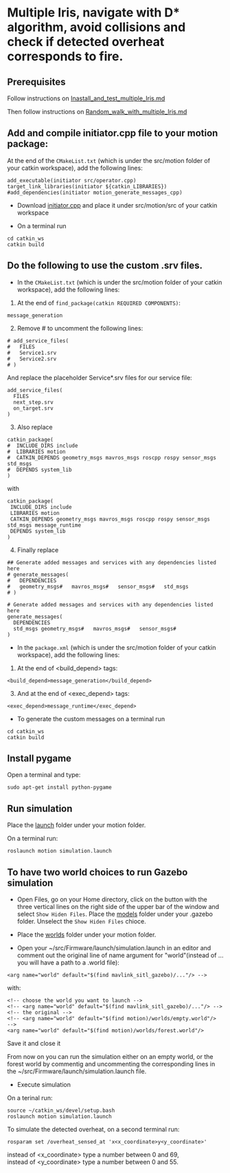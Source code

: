 # Multiple Iris, navigate with D* algorithm, avoid collisions and check if detected overheat corresponds to fire.

## Prerequisites
Follow instructions on [Inastall_and_test_multiple_Iris.md](https://github.com/dimitra-savvani/ROS_multiple_iris/blob/main/Instructions/Inastall_and_test_multiple_Iris.md)

Then follow instructions on [Random_walk_with_multiple_Iris.md](https://github.com/dimitra-savvani/ROS_multiple_iris/blob/main/Instructions/Random_walk_with_multiple_Iris.md)

## Add and compile initiator.cpp file to your motion package:

At the end of the `CMakeList.txt` (which is under the src/motion folder of your catkin workspace), add the following lines:

```
add_executable(initiator src/operator.cpp)
target_link_libraries(initiator ${catkin_LIBRARIES})
#add_dependencies(initiator motion_generate_messages_cpp)
```
* Download [initiator.cpp](https://github.com/dimitra-savvani/ROS_multiple_iris/blob/main/motion//src/initiator.cpp) and place it under src/motion/src of your catkin workspace

* On  a terminal run
```
cd catkin_ws
catkin build
```

## Do the following to use the custom .srv files.

* In the `CMakeList.txt` (which is under the src/motion folder of your catkin workspace), add the following lines:

1. At the end of `find_package(catkin REQUIRED COMPONENTS)`:
```
message_generation
```
2. Remove # to uncomment the following lines:
```
# add_service_files(
#   FILES
#   Service1.srv
#   Service2.srv
# )
```
And replace the placeholder Service*.srv files for our service file:
```
add_service_files(
  FILES
  next_step.srv
  on_target.srv
)
```
3. Also replace
```
catkin_package(
#  INCLUDE_DIRS include
#  LIBRARIES motion
#  CATKIN_DEPENDS geometry_msgs mavros_msgs roscpp rospy sensor_msgs std_msgs
#  DEPENDS system_lib
)
```
with
```
catkin_package(
 INCLUDE_DIRS include
 LIBRARIES motion
 CATKIN_DEPENDS geometry_msgs mavros_msgs roscpp rospy sensor_msgs std_msgs message_runtime
 DEPENDS system_lib
)
```
4. Finally replace
```
## Generate added messages and services with any dependencies listed here
# generate_messages(
#   DEPENDENCIES
#   geometry_msgs#   mavros_msgs#   sensor_msgs#   std_msgs
# )
```

```
# Generate added messages and services with any dependencies listed here
generate_messages(
  DEPENDENCIES
  std_msgs geometry_msgs#   mavros_msgs#   sensor_msgs#   
)
```


* In the `package.xml` (which is under the src/motion folder of your catkin workspace), add the following lines:

1. At the end of <build_depend> tags:
```
<build_depend>message_generation</build_depend>
```

3. And at the end of <exec_depend> tags:
```
<exec_depend>message_runtime</exec_depend>
```
* To generate the custom messages on  a terminal run
```
cd catkin_ws
catkin build
```

## Install pygame 

Open a terminal and type:
```
sudo apt-get install python-pygame
```
## Run simulation

Place the [launch](https://github.com/dimitra-savvani/ROS_multiple_iris/tree/main/motion/launch) folder under your motion folder.

On a terminal run:
```
roslaunch motion simulation.launch
```

## To have two world choices to run Gazebo simulation

* Open Files, go on your Home directory, click on the button with the three vertical lines on the right side of the upper bar of the window and select `Show Hiden Files`. Place the [models](https://github.com/dimitra-savvani/ROS_multiple_iris/tree/main/models) folder under your .gazebo folder. Unselect the `Show Hiden Files` chioce.

* Place the [worlds](https://github.com/dimitra-savvani/ROS_multiple_iris/tree/main/motion/worlds) folder under your motion folder.

* Open your ~/src/Firmware/launch/simulation.launch in an editor and comment out the original line of name argument for "world"(instead of ... you will have a path to a .world file):

```
<arg name="world" default="$(find mavlink_sitl_gazebo)/..."/> -->
```

with:
```
<!-- choose the world you want to launch -->
<!-- <arg name="world" default="$(find mavlink_sitl_gazebo)/..."/> --> <!-- the original --> 
<!-- <arg name="world" default="$(find motion)/worlds/empty.world"/>  -->
<arg name="world" default="$(find motion)/worlds/forest.world"/>
```
Save it and close it



From now on you can run the simulation either on an empty world, or the forest world by commentig and uncommenting the corresponding lines in the ~/src/Firmware/launch/simulation.launch file.

* Execute simulation

On a terinal run:
```
source ~/catkin_ws/devel/setup.bash
roslaunch motion simulation.launch
```
To simulate the detected overheat, on a second terminal run:
```
rosparam set /overheat_sensed_at 'x<x_coordinate>y<y_coordinate>'
```
instead of <x_coordinate> type a number between 0 and 69,     
instead of <y_coordinate> type a number between 0 and 55.


